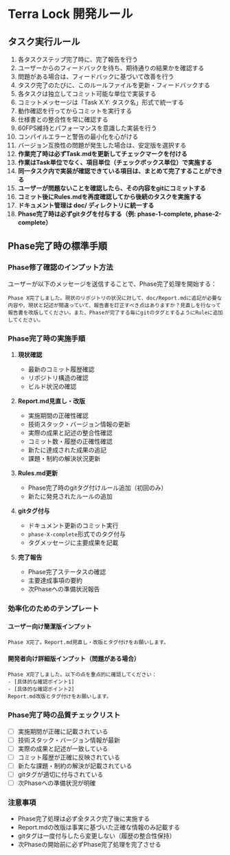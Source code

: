 # Terra Lock 開発ルール

## タスク実行ルール

1. 各タスクステップ完了時に、完了報告を行う
2. ユーザーからのフィードバックを待ち、期待通りの結果かを確認する
3. 問題がある場合は、フィードバックに基づいて改善を行う
4. タスク完了のたびに、このルールファイルを更新・フィードバックする
5. 各タスクは独立してコミット可能な単位で実装する
6. コミットメッセージは「Task X.Y: タスク名」形式で統一する
7. 動作確認を行ってからコミットを実行する
8. 仕様書との整合性を常に確認する
9. 60FPS維持とパフォーマンスを意識した実装を行う
10. コンパイルエラーと警告の最小化を心がける
11. バージョン互換性の問題が発生した場合は、安定版を選択する
12. **作業完了時は必ずTask.mdを更新してチェックマークを付ける**
13. **作業はTask単位でなく、項目単位（チェックボックス単位）で実施する**
14. **同一タスク内で実装が確認できている項目は、まとめて完了することができる**
15. **ユーザーが問題ないことを確認したら、その内容をgitにコミットする**
15. **コミット後にRules.mdを再度確認してから後続のタスクを実施する**
16. **ドキュメント管理は doc/ ディレクトリに統一する**
17. **Phase完了時は必ずgitタグを付与する（例: phase-1-complete, phase-2-complete）**

## Phase完了時の標準手順

### Phase修了確認のインプット方法
ユーザーが以下のメッセージを送信することで、Phase完了処理を開始する：

```
Phase X完了しました。現状のリポジトリの状況に対して、doc/Report.mdに追記が必要な内容や、現状と記述が間違っていて、報告書を訂正すべき点はありますか？見直しを行なって報告書を改版してください。また、Phaseが完了する毎にgitのタグとするようにRuleに追加してください。
```

### Phase完了時の実施手順
1. **現状確認**
   - 最新のコミット履歴確認
   - リポジトリ構造の確認
   - ビルド状況の確認

2. **Report.md見直し・改版**
   - 実施期間の正確性確認
   - 技術スタック・バージョン情報の更新
   - 実際の成果と記述の整合性確認
   - コミット数・履歴の正確性確認
   - 新たに達成された成果の追記
   - 課題・制約の解決状況更新

3. **Rules.md更新**
   - Phase完了時のgitタグ付けルール追加（初回のみ）
   - 新たに発見されたルールの追加

4. **gitタグ付与**
   - ドキュメント更新のコミット実行
   - `phase-X-complete`形式でのタグ付与
   - タグメッセージに主要成果を記載

5. **完了報告**
   - Phase完了ステータスの確認
   - 主要達成事項の要約
   - 次Phaseへの準備状況報告

### 効率化のためのテンプレート

#### ユーザー向け簡潔版インプット
```
Phase X完了。Report.md見直し・改版とタグ付けをお願いします。
```

#### 開発者向け詳細版インプット（問題がある場合）
```
Phase X完了しました。以下の点を重点的に確認してください：
- [具体的な確認ポイント1]
- [具体的な確認ポイント2]
Report.md改版とタグ付けをお願いします。
```

### Phase完了時の品質チェックリスト
- [ ] 実施期間が正確に記載されている
- [ ] 技術スタック・バージョン情報が最新
- [ ] 実際の成果と記述が一致している
- [ ] コミット履歴が正確に反映されている
- [ ] 新たな課題・制約の解決が記載されている
- [ ] gitタグが適切に付与されている
- [ ] 次Phaseへの準備状況が明確

### 注意事項
- Phase完了処理は必ず全タスク完了後に実施する
- Report.mdの改版は事実に基づいた正確な情報のみ記載する
- gitタグは一度付与したら変更しない（履歴の整合性保持）
- 次Phaseの開始前に必ずPhase完了処理を完了させる
